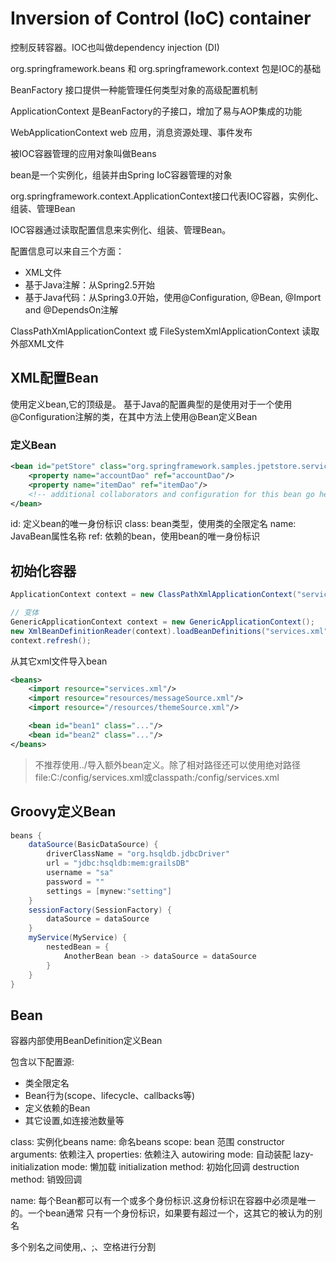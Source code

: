 # Inversion of Control (IoC) container

控制反转容器。IOC也叫做dependency injection (DI)

org.springframework.beans 和 org.springframework.context 包是IOC的基础

BeanFactory 接口提供一种能管理任何类型对象的高级配置机制

ApplicationContext 是BeanFactory的子接口，增加了易与AOP集成的功能

WebApplicationContext web 应用，消息资源处理、事件发布

被IOC容器管理的应用对象叫做Beans

bean是一个实例化，组装并由Spring IoC容器管理的对象

org.springframework.context.ApplicationContext接口代表IOC容器，实例化、组装、管理Bean

IOC容器通过读取配置信息来实例化、组装、管理Bean。

配置信息可以来自三个方面：
- XML文件
- 基于Java注解：从Spring2.5开始
- 基于Java代码：从Spring3.0开始，使用@Configuration, @Bean, @Import and @DependsOn注解

 ClassPathXmlApplicationContext 或 FileSystemXmlApplicationContext 读取外部XML文件

## XML配置Bean

使用<bean/>定义bean,它的顶级是<beans/>。
基于Java的配置典型的是使用对于一个使用@Configuration注解的类，在其中方法上使用@Bean定义Bean

### 定义Bean

```xml
<bean id="petStore" class="org.springframework.samples.jpetstore.services.PetStoreServiceImpl">
    <property name="accountDao" ref="accountDao"/>
    <property name="itemDao" ref="itemDao"/>
    <!-- additional collaborators and configuration for this bean go here -->
</bean>
```

id: 定义bean的唯一身份标识
class: bean类型，使用类的全限定名
name: JavaBean属性名称
ref: 依赖的bean，使用bean的唯一身份标识

## 初始化容器

```java
ApplicationContext context = new ClassPathXmlApplicationContext("services.xml", "daos.xml");

// 变体
GenericApplicationContext context = new GenericApplicationContext();
new XmlBeanDefinitionReader(context).loadBeanDefinitions("services.xml", "daos.xml");
context.refresh();
```



从其它xml文件导入bean
```xml
<beans>
    <import resource="services.xml"/>
    <import resource="resources/messageSource.xml"/>
    <import resource="/resources/themeSource.xml"/>

    <bean id="bean1" class="..."/>
    <bean id="bean2" class="..."/>
</beans>
```
> 不推荐使用../导入额外bean定义。除了相对路径还可以使用绝对路径file:C:/config/services.xml或classpath:/config/services.xml

## Groovy定义Bean

```groovy
beans {
    dataSource(BasicDataSource) {
        driverClassName = "org.hsqldb.jdbcDriver"
        url = "jdbc:hsqldb:mem:grailsDB"
        username = "sa"
        password = ""
        settings = [mynew:"setting"]
    }
    sessionFactory(SessionFactory) {
        dataSource = dataSource
    }
    myService(MyService) {
        nestedBean = { 
            AnotherBean bean -> dataSource = dataSource
        }
    }
}
```
## Bean

容器内部使用BeanDefinition定义Bean

包含以下配置源: 
- 类全限定名
- Bean行为(scope、lifecycle、callbacks等)
- 定义依赖的Bean
- 其它设置,如连接池数量等

class: 实例化beans
name: 命名beans
scope: bean 范围
constructor arguments: 依赖注入
properties: 依赖注入
autowiring mode: 自动装配
lazy-initialization mode: 懒加载
initialization method: 初始化回调
destruction method: 销毁回调

name:
每个Bean都可以有一个或多个身份标识.这身份标识在容器中必须是唯一的。一个bean通常
只有一个身份标识，如果要有超过一个，这其它的被认为的别名

多个别名之间使用,、;、空格进行分割


